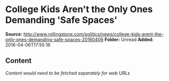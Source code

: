 # College Kids Aren't the Only Ones Demanding 'Safe Spaces'

**Source:** http://www.rollingstone.com/politics/news/college-kids-arent-the-only-ones-demanding-safe-spaces-20160406
**Folder:** Unread
**Added:** 2016-04-06T17:55:18




## Content
*Content would need to be fetched separately for web URLs*

